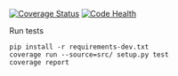 [![Coverage Status](https://coveralls.io/repos/github/stanislav-web/OpenDoor/badge.svg?branch=master)](https://coveralls.io/github/stanislav-web/OpenDoor?branch=master) [![Code Health](https://landscape.io/github/stanislav-web/OpenDoor/master/landscape.svg?style=flat)](https://landscape.io/github/stanislav-web/OpenDoor/master)

Run tests


```
pip install -r requirements-dev.txt
coverage run --source=src/ setup.py test
coverage report
```